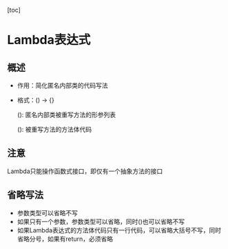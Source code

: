 [toc]

# Lambda表达式

## 概述

- 作用：简化匿名内部类的代码写法

- 格式：() -> {}

  (): 匿名内部类被重写方法的形参列表

  (): 被重写方法的方法体代码

## 注意

Lambda只能操作函数式接口，即仅有一个抽象方法的接口

## 省略写法

- 参数类型可以省略不写
- 如果只有一个参数，参数类型可以省略，同时()也可以省略不写
- 如果Lambda表达式的方法体代码只有一行代码，可以省略大括号不写，同时省略分号，如果有return，必须省略